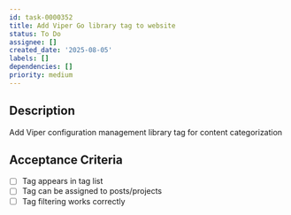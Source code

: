 ```yaml
---
id: task-0000352
title: Add Viper Go library tag to website
status: To Do
assignee: []
created_date: '2025-08-05'
labels: []
dependencies: []
priority: medium
---
```


## Description

Add Viper configuration management library tag for content categorization

## Acceptance Criteria

- [ ] Tag appears in tag list
- [ ] Tag can be assigned to posts/projects
- [ ] Tag filtering works correctly
